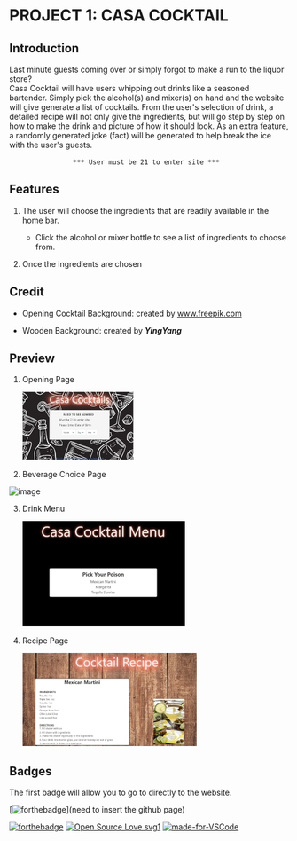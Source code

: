 
# PROJECT 1:  CASA COCKTAIL

## Introduction

Last minute guests coming over or simply forgot to make a run to the liquor store? 
<br>
  Casa Cocktail will have users whipping out drinks like a seasoned bartender. Simply pick the alcohol(s) and mixer(s) on hand and the website will give generate a list of cocktails. 
 From the user's selection of drink, a detailed recipe will not only give the ingredients, but will go step by step on how to make the drink and picture of how it should look. 
 As an extra feature, a randomly generated joke (fact) will be generated to help break the ice with the user's guests.

                    *** User must be 21 to enter site ***

## Features
  1. The user will choose the ingredients that are readily available in the home bar.
      * Click the alcohol or mixer bottle to see a list of ingredients to choose from.
  
  2. Once the ingredients are chosen 

  



 ## Credit
 * Opening Cocktail Background:  created by www.freepik.com

* Wooden Background: created by ***YingYang***


## Preview

1. Opening Page

    ![image](assests/opening_page.jpg)

2. Beverage Choice Page

![image]()

3. Drink Menu 

   ![image](assests/drink_list.jpg)


4. Recipe Page

   ![image](assests/recipe_page.jpg)



## Badges
The first badge will allow you to go to directly to the website.

[![forthebadge](https://forthebadge.com/images/badges/check-it-out.svg)](need to insert the github page)

[![forthebadge](https://forthebadge.com/images/badges/made-with-javascript.svg)](https://forthebadge.com)
[![Open Source Love svg1](https://badges.frapsoft.com/os/v1/open-source.svg?v=103)](https://github.com/ellerbrock/open-source-badges/)
[![made-for-VSCode](https://img.shields.io/badge/Made%20for-VSCode-1f425f.svg)](https://code.visualstudio.com/)


